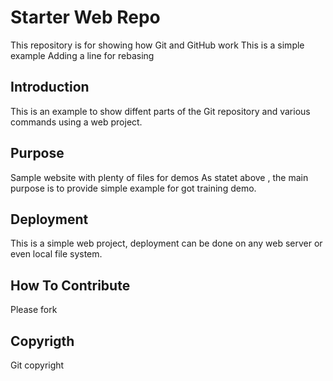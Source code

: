 # Starter Web Repo

This repository is for showing how Git and GitHub work
This is a simple example Adding a line for rebasing


## Introduction
This is an example to show diffent parts of the Git repository and various commands using a web project.

## Purpose

Sample website with plenty of files for demos
As statet above , the main purpose is to provide simple example for got training demo.

## Deployment 
This is a simple web project, deployment can be done on any web server or even local file system.
 
## How To Contribute
Please fork

## Copyrigth 
Git copyright
